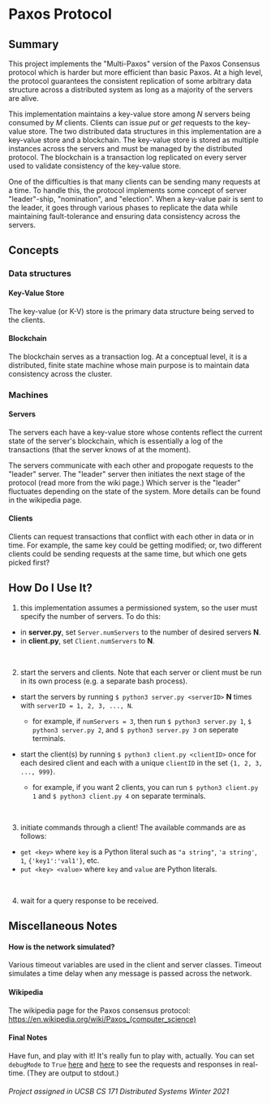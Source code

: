 # Paxos Protocol

## Summary
This project implements the "Multi-Paxos" version of the Paxos Consensus protocol which is harder but more efficient than basic Paxos. At a high level, the protocol guarantees the consistent replication of some arbitrary data structure across a distributed system as long as a majority of the servers are alive.

This implementation maintains a key-value store among *N* servers being consumed by *M* clients. Clients can issue *put* or *get* requests to the key-value store. The two distributed data structures in this implementation are a key-value store and a blockchain. The key-value store is stored as multiple instances across the servers and must be managed by the distributed protocol. The blockchain is a transaction log replicated on every server used to validate consistency of the key-value store.

One of the difficulties is that many clients can be sending many requests at a time. To handle this, the protocol implements some concept of server "leader"-ship, "nomination", and "election". When a key-value pair is sent to the leader, it goes through various phases to replicate the data while maintaining fault-tolerance and ensuring data consistency across the servers. 


## Concepts

### Data structures

#### Key-Value Store
The key-value (or K-V) store is the primary data structure being served to the clients.

#### Blockchain
The blockchain serves as a transaction log. At a conceptual level, it is a distributed, finite state machine whose main purpose is to maintain data consistency across the cluster. 

### Machines

#### Servers
The servers each have a key-value store whose contents reflect the current state of the server's blockchain, which is essentially a log of the transactions (that the server knows of at the moment).

The servers communicate with each other and propogate requests to the "leader" server. The "leader" server then initiates the next stage of the protocol (read more from the wiki page.) Which server is the "leader" fluctuates depending on the state of the system. More details can be found in the wikipedia page.

#### Clients
Clients can request transactions that conflict with each other in data or in time. For example, the same key could be getting modified; or, two different clients could be sending requests at the same time, but which one gets picked first?


## How Do I Use It?

1. this implementation assumes a permissioned system, so the user must specify the number of servers. To do this:

* in **server.py**, set `Server.numServers` to the number of desired servers **N**.
* in **client.py**, set `Client.numServers` to **N**.

<br/>

2. start the servers and clients. Note that each server or client must be run in its own process (e.g. a separate bash process).

* start the servers by running `$ python3 server.py <serverID>` **N** times with `serverID = 1, 2, 3, ..., N`.
   * for example, if `numServers = 3`, then run `$ python3 server.py 1`, `$ python3 server.py 2`, and `$ python3 server.py 3` on seperate terminals.

* start the client(s) by running `$ python3 client.py <clientID>` once for each desired client and each with a unique `clientID` in the set `{1, 2, 3, ..., 999}`.
   * for example, if you want 2 clients, you can run `$ python3 client.py 1` and `$ python3 client.py 4` on separate terminals.

<br/>

3. initiate commands through a client! The available commands are as follows:
* `get <key>` where `key` is a Python literal such as `"a string"`, `'a string'`, `1`, `{'key1':'val1'}`, etc.
* `put <key> <value>` where `key` and `value` are Python literals.

<br/>

4. wait for a query response to be received.


## Miscellaneous Notes
#### How is the network simulated?
Various timeout variables are used in the client and server classes. Timeout simulates a time delay when any message is passed across the network.

#### Wikipedia
The wikipedia page for the Paxos consensus protocol: https://en.wikipedia.org/wiki/Paxos_(computer_science)

#### Final Notes
Have fun, and play with it! It's really fun to play with, actually. You can set `debugMode` to `True` [here](https://github.com/nicomwong/paxosBlockChain/blob/main/client.py#L12) and [here](https://github.com/nicomwong/paxosBlockChain/blob/main/server.py#L45) to see the requests and responses in real-time. (They are output to stdout.)


###### Project assigned in UCSB CS 171 Distributed Systems Winter 2021
